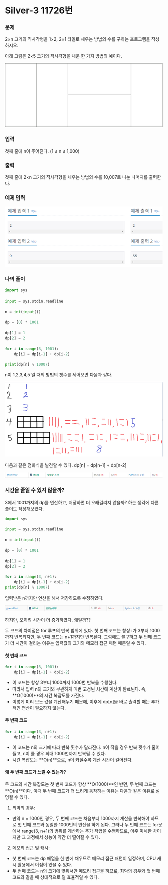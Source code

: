# Silver-3 11726번

### 문제
<p>2×n 크기의 직사각형을 1×2, 2×1 타일로 채우는 방법의 수를 구하는 프로그램을 작성하시오.

아래 그림은 2×5 크기의 직사각형을 채운 한 가지 방법의 예이다.</p>

![alt text](image-8.png)

### 입력
<p>첫째 줄에 n이 주어진다. (1 ≤ n ≤ 1,000)</p>

### 출력
<p>첫째 줄에 2×n 크기의 직사각형을 채우는 방법의 수를 10,007로 나눈 나머지를 출력한다.</p>

### 예제 입력
![alt text](image-9.png)

### 나의 풀이
```python
import sys

input = sys.stdin.readline

n = int(input())

dp = [0] * 1001

dp[1] = 1
dp[2] = 2

for i in range(3, 1001):
    dp[i] = dp[i-1] + dp[i-2]

print(dp[n] % 10007)
```

n이 1,2,3,4,5 일 때의 방법의 갯수를 세어보면 다음과 같다.

![alt text](image-10.png)

다음과 같은 점화식을 발견할 수 있다.
dp[n] = dp[n-1] + dp[n-2]

![alt text](image-11.png)

### 시간을 줄일 수 있지 않을까?
3에서 1001까지의 dp를 연산하고, 저장하면 더 오래걸리지 않을까? 하는 생각에 다른 풀이도 작성해보았다.

```python
import sys

input = sys.stdin.readline

n = int(input())

dp = [0] * 1001

dp[1] = 1
dp[2] = 2

for i in range(3, n+1):
    dp[i] = dp[i-1] + dp[i-2]
print(dp[n] % 10007)
```

입력받은 n까지만 연산을 해서 저장하도록 수정하였다.

![alt text](image-13.png)

하지만, 오히려 시간이 더 증가하였다. 왜일까??

두 코드의 차이점은 for 루프의 반복 범위에 있다. 첫 번째 코드는 항상 i가 3부터 1000까지 반복되지만, 두 번째 코드는 n+1까지만 반복된다. 그럼에도 불구하고 두 번째 코드가 더 시간이 걸리는 이유는 입력값의 크기와 메모리 접근 패턴 때문일 수 있다.

#### 첫 번째 코드
```python
for i in range(3, 1001):
    dp[i] = dp[i-1] + dp[i-2]
```
- 이 코드는 항상 3부터 1000까지 1000번 반복을 수행한다.
- 따라서 입력 n의 크기와 무관하게 매번 고정된 시간에 계산이 완료된다. 즉, **O(1000)**의 시간 복잡도를 가진다.
- 이렇게 미리 모든 값을 계산해두기 때문에, 이후에 dp[n]을 바로 출력할 때는 추가적인 연산이 필요하지 않는다.

#### 두 번째 코드
```python
for i in range(3, n+1):
    dp[i] = dp[i-1] + dp[i-2]
```
- 이 코드는 n의 크기에 따라 반복 횟수가 달라진다. n이 작을 경우 반복 횟수가 줄어들고, n이 클 경우 최대 1000번까지 반복될 수 있다.
- 시간 복잡도는 **O(n)**으로, n이 커질수록 계산 시간이 길어진다.

#### 왜 두 번째 코드가 느릴 수 있는가?
두 코드의 시간 복잡도는 첫 번째 코드가 항상 **O(1000)**인 반면, 두 번째 코드는 **O(n)**이다. 이때 두 번째 코드가 더 느리게 동작하는 이유는 다음과 같은 이유로 설명될 수 있다.

1. 최악의 경우:

- 만약 n = 1000인 경우, 두 번째 코드는 처음부터 1000까지 계산을 반복해야 하므로 첫 번째 코드와 동일한 1000번의 연산을 하게 된다. 그러나 두 번째 코드는 for문에서 range(3, n+1)의 범위를 계산하는 추가 작업을 수행하므로, 아주 미세한 차이지만 그 과정에서 성능이 약간 더 떨어질 수 있다.

2. 메모리 접근 및 캐시:

- 첫 번째 코드는 dp 배열을 한 번에 채우므로 메모리 접근 패턴이 일정하며, CPU 캐시 활용에서 이점이 있을 수 있다.
- 두 번째 코드는 n의 크기에 맞춰서만 메모리 접근을 하므로, 최악의 경우와 첫 번째 코드와 같을 때 상대적으로 덜 효율적일 수 있다.

